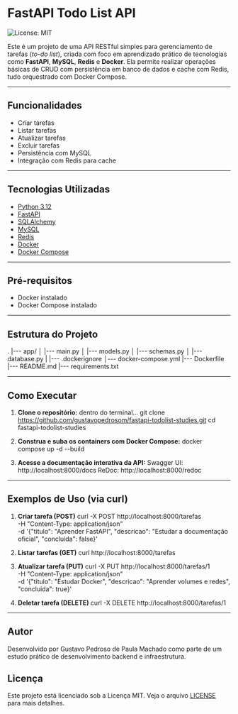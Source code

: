 # FastAPI Todo List API

![License: MIT](https://img.shields.io/badge/License-MIT-yellow.svg)

Este é um projeto de uma API RESTful simples para gerenciamento de tarefas (_to-do list_), criada com foco em aprendizado prático de tecnologias como **FastAPI**, **MySQL**, **Redis** e **Docker**. Ela permite realizar operações básicas de CRUD com persistência em banco de dados e cache com Redis, tudo orquestrado com Docker Compose.

---

## Funcionalidades

- Criar tarefas
- Listar tarefas
- Atualizar tarefas
- Excluir tarefas
- Persistência com MySQL
- Integração com Redis para cache

---

## Tecnologias Utilizadas

- [Python 3.12](https://www.python.org/)
- [FastAPI](https://fastapi.tiangolo.com/)
- [SQLAlchemy](https://www.sqlalchemy.org/)
- [MySQL](https://www.mysql.com/)
- [Redis](https://redis.io/)
- [Docker](https://www.docker.com/)
- [Docker Compose](https://docs.docker.com/compose/)

---

## Pré-requisitos

- Docker instalado
- Docker Compose instalado

---

## Estrutura do Projeto

.
|--- app/
│   |--- main.py
│   |--- models.py
│   |--- schemas.py
│   |--- database.py
|
|--- .dockerignore
│--- docker-compose.yml
|--- Dockerfile
|--- README.md
|--- requirements.txt

---

## Como Executar

1. **Clone o repositório:**
    dentro do terminal...
    git clone https://github.com/gustavopedrosom/fastapi-todolist-studies.git
    cd fastapi-todolist-studies

2. **Construa e suba os containers com Docker Compose:**
    docker compose up -d --build

3. **Acesse a documentação interativa da API:** 
    Swagger UI: http://localhost:8000/docs
    ReDoc: http://localhost:8000/redoc

---

## Exemplos de Uso (via curl)

1. **Criar tarefa (POST)**
    curl -X POST http://localhost:8000/tarefas \
    -H "Content-Type: application/json" \
    -d '{"titulo": "Aprender FastAPI", "descricao": "Estudar a documentação oficial", "concluida": false}'

2. **Listar tarefas (GET)**
    curl http://localhost:8000/tarefas

3. **Atualizar tarefa (PUT)** 
    curl -X PUT http://localhost:8000/tarefas/1 \
    -H "Content-Type: application/json" \
    -d '{"titulo": "Estudar Docker", "descricao": "Aprender volumes e redes", "concluida": true}'

4. **Deletar tarefa (DELETE)**
    curl -X DELETE http://localhost:8000/tarefas/1

--- 

## Autor 

Desenvolvido por Gustavo Pedroso de Paula Machado como parte de um estudo prático de desenvolvimento backend e infraestrutura.

## Licença

Este projeto está licenciado sob a Licença MIT. Veja o arquivo [LICENSE](./LICENSE) para mais detalhes.




